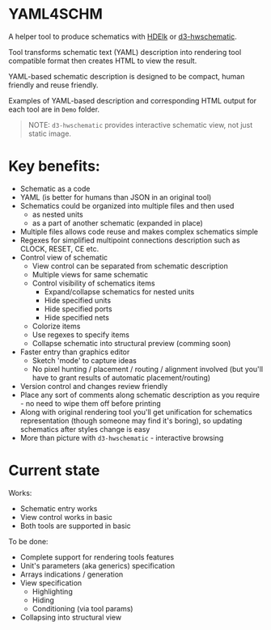 # YAML4SCHM
A helper tool to produce schematics
with [HDElk](https://davidthings.github.io/hdelk/)
or [d3-hwschematic](https://github.com/Nic30/d3-hwschematic).

Tool transforms schematic text (YAML) description into rendering tool
compatible format then creates HTML to view the result.

YAML-based schematic description is designed to be compact, human friendly and
reuse friendly.

Examples of YAML-based description and corresponding HTML output for each tool
are in `Demo` folder.

> NOTE: `d3-hwschematic` provides interactive schematic view, not just static
> image.

# Key benefits:
* Schematic as a code
* YAML (is better for humans than JSON in an original tool)
* Schematics could be organized into multiple files and then used
  * as nested units
  * as a part of another schematic (expanded in place)
* Multiple files allows code reuse and makes complex schematics simple
* Regexes for simplified multipoint connections description such as
  CLOCK, RESET, CE etc.
* Control view of schematic
  * View control can be separated from schematic description
  * Multiple views for same schematic
  * Control visibility of schematics items
    * Expand/collapse schematics for nested units
    * Hide specified units
    * Hide specified ports
    * Hide specified nets
  * Colorize items
  * Use regexes to specify items
  * Collapse schematic into structural preview (comming soon)
* Faster entry than graphics editor
  * Sketch 'mode' to capture ideas
  * No pixel hunting / placement / routing / alignment involved
    (but you'll have to grant results of automatic placement/routing)
* Version control and changes review friendly
* Place any sort of comments along schematic description as you require -
  no need to wipe them off before printing
* Along with original rendering tool you'll get unification for schematics representation
  (though someone may find it's boring), so updating schematics after styles
  change is easy
* More than picture with `d3-hwschematic` - interactive browsing

# Current state

Works:
* Schematic entry works
* View control works in basic
* Both tools are supported in basic

To be done:
* Complete support for rendering tools features
* Unit's parameters (aka generics) specification
* Arrays indications / generation
* View specification
  * Highlighting
  * Hiding
  * Conditioning (via tool params)
* Collapsing into structural view
